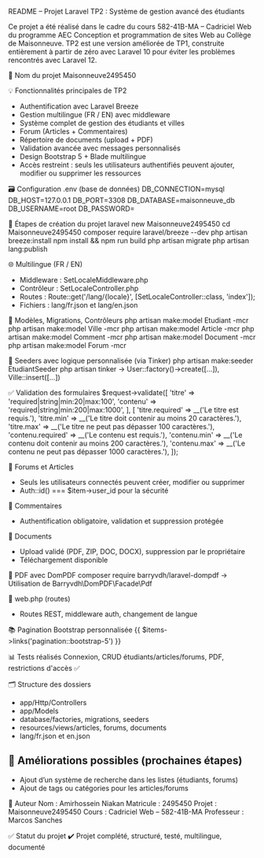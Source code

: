 README – Projet Laravel TP2 : Système de gestion avancé des étudiants

Ce projet a été réalisé dans le cadre du cours 582-41B-MA – Cadriciel Web du programme AEC Conception et programmation de sites Web au Collège de Maisonneuve.
TP2 est une version améliorée de TP1, construite entièrement à partir de zéro avec Laravel 10 pour éviter les problèmes rencontrés avec Laravel 12.

🌟 Nom du projet
Maisonneuve2495450

💡 Fonctionnalités principales de TP2

- Authentification avec Laravel Breeze
- Gestion multilingue (FR / EN) avec middleware
- Système complet de gestion des étudiants et villes
- Forum (Articles + Commentaires)
- Répertoire de documents (upload + PDF)
- Validation avancée avec messages personnalisés
- Design Bootstrap 5 + Blade multilingue
- Accès restreint : seuls les utilisateurs authentifiés peuvent ajouter, modifier ou supprimer les ressources

🗃️ Configuration .env (base de données)
DB_CONNECTION=mysql
DB_HOST=127.0.0.1
DB_PORT=3308
DB_DATABASE=maisonneuve_db
DB_USERNAME=root
DB_PASSWORD=

🚀 Étapes de création du projet
laravel new Maisonneuve2495450
cd Maisonneuve2495450
composer require laravel/breeze --dev
php artisan breeze:install
npm install && npm run build
php artisan migrate
php artisan lang:publish

🌐 Multilingue (FR / EN)

- Middleware : SetLocaleMiddleware.php
- Contrôleur : SetLocaleController.php
- Routes : Route::get('/lang/{locale}', [SetLocaleController::class, 'index']);
- Fichiers : lang/fr.json et lang/en.json

📄 Modèles, Migrations, Contrôleurs
php artisan make:model Etudiant -mcr
php artisan make:model Ville -mcr
php artisan make:model Article -mcr
php artisan make:model Comment -mcr
php artisan make:model Document -mcr
php artisan make:model Forum -mcr

🌱 Seeders avec logique personnalisée (via Tinker)
php artisan make:seeder EtudiantSeeder
php artisan tinker → User::factory()->create([...]), Ville::insert([...])

✅ Validation des formulaires
$request->validate([
'titre' => 'required|string|min:20|max:100',
'contenu' => 'required|string|min:200|max:1000',
], [
'titre.required' => __('Le titre est requis.'),
'titre.min' => __('Le titre doit contenir au moins 20 caractères.'),
'titre.max' => __('Le titre ne peut pas dépasser 100 caractères.'),
'contenu.required' => __('Le contenu est requis.'),
'contenu.min' => __('Le contenu doit contenir au moins 200 caractères.'),
'contenu.max' => __('Le contenu ne peut pas dépasser 1000 caractères.'),
]);

🧾 Forums et Articles

- Seuls les utilisateurs connectés peuvent créer, modifier ou supprimer
- Auth::id() === $item->user_id pour la sécurité

💬 Commentaires

- Authentification obligatoire, validation et suppression protégée

📎 Documents

- Upload validé (PDF, ZIP, DOC, DOCX), suppression par le propriétaire
- Téléchargement disponible

🧾 PDF avec DomPDF
composer require barryvdh/laravel-dompdf
→ Utilisation de Barryvdh\DomPDF\Facade\Pdf

🧭 web.php (routes)

- Routes REST, middleware auth, changement de langue

📚 Pagination Bootstrap personnalisée
{{ $items->links('pagination::bootstrap-5') }}

📊 Tests réalisés
Connexion, CRUD étudiants/articles/forums, PDF, restrictions d'accès ✅

🗂️ Structure des dossiers

- app/Http/Controllers
- app/Models
- database/factories, migrations, seeders
- resources/views/articles, forums, documents
- lang/fr.json et en.json

## 🔧 Améliorations possibles (prochaines étapes)

- Ajout d’un système de recherche dans les listes (étudiants, forums)
- Ajout de tags ou catégories pour les articles/forums

👤 Auteur
Nom : Amirhossein Niakan
Matricule : 2495450
Projet : Maisonneuve2495450
Cours : Cadriciel Web – 582-41B-MA
Professeur : Marcos Sanches

✅ Statut du projet
✔️ Projet complété, structuré, testé, multilingue, documenté
